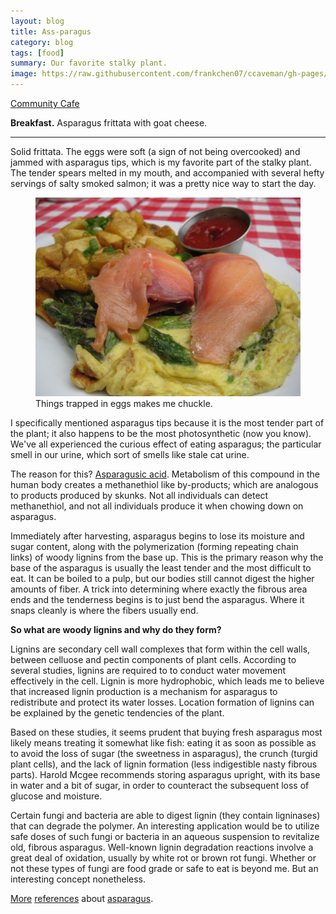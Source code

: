 ```yaml
---
layout: blog
title: Ass-paragus
category: blog
tags: [food]  
summary: Our favorite stalky plant. 
image: https://raw.githubusercontent.com/frankchen07/ccaveman/gh-pages/images/blog/101212_community_cafe_1_courtesy_jc.jpg
---
```


[Community Cafe](http://www.yelp.com/biz/community-cafe-sonoma)

**Breakfast.** Asparagus frittata with goat cheese.

---

Solid frittata. The eggs were soft (a sign of not being overcooked) and jammed with asparagus tips, which is my favorite part of the stalky plant. The tender spears melted in my mouth, and accompanied with several hefty servings of salty smoked salmon; it was a pretty nice way to start the day.

<figure>
    <img src="https://raw.githubusercontent.com/frankchen07/ccaveman/gh-pages/images/blog/101212_community_cafe_1_courtesy_jc.jpg"></img>
    <figcaption>Things trapped in eggs makes me chuckle.</figcaption>
</figure>

I specifically mentioned asparagus tips because it is the most tender part of the plant; it also happens to be the most photosynthetic (now you know). We've all experienced the curious effect of eating asparagus; the particular smell in our urine, which sort of smells like stale cat urine.

The reason for this? [Asparagusic acid](http://en.wikipedia.org/wiki/Asparagusic_acid). Metabolism of this compound in the human body creates a methanethiol like by-products; which are analogous to products produced by skunks. Not all individuals can detect methanethiol, and not all individuals produce it when chowing down on asparagus.

Immediately after harvesting, asparagus begins to lose its moisture and sugar content, along with the polymerization (forming repeating chain links) of woody lignins from the base up. This is the primary reason why the base of the asparagus is usually the least tender and the most difficult to eat. It can be boiled to a pulp, but our bodies still cannot digest the higher amounts of fiber. A trick into determining where exactly the fibrous area ends and the tenderness begins is to just bend the asparagus. Where it snaps cleanly is where the fibers usually end.

**So what are woody lignins and why do they form?**

Lignins are secondary cell wall complexes that form within the cell walls, between celluose and pectin components of plant cells. According to several studies, lignins are required to to conduct water movement effectively in the cell. Lignin is more hydrophobic, which leads me to believe that increased lignin production is a mechanism for asparagus to redistribute and protect its water losses. Location formation of lignins can be explained by the genetic tendencies of the plant.

Based on these studies, it seems prudent that buying fresh asparagus most likely means treating it somewhat like fish: eating it as soon as possible as to avoid the loss of sugar (the sweetness in asparagus), the crunch (turgid plant cells), and the lack of lignin formation (less indigestible nasty fibrous parts). Harold Mcgee recommends storing asparagus upright, with its base in water and a bit of sugar, in order to counteract the subsequent loss of glucose and moisture.

Certain fungi and bacteria are able to digest lignin (they contain ligninases) that can degrade the polymer. An interesting application would be to utilize safe doses of such fungi or bacteria in an aqueous suspension to revitalize old, fibrous asparagus. Well-known lignin degradation reactions involve a great deal of oxidation, usually by white rot or brown rot fungi. Whether or not these types of fungi are food grade or safe to eat is beyond me. But an interesting concept nonetheless.

[More](http://en.wikipedia.org/wiki/Wood-decay_fungus) [references](http://onlinelibrary.wiley.com/doi/10.1002/pol.1972.110100315/abstract) about [asparagus](http://www.jstor.org/discover/10.2307/4003113?uid=2&uid=4&sid=21101829807923).
